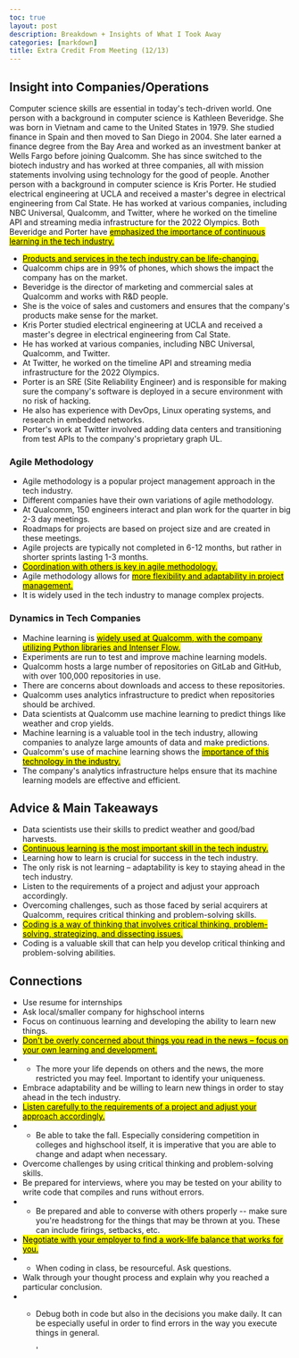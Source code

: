 ```yaml
---
toc: true
layout: post
description: Breakdown + Insights of What I Took Away
categories: [markdown]
title: Extra Credit From Meeting (12/13)
---
```

## Insight into Companies/Operations
Computer science skills are essential in today's tech-driven world. One person with a background in computer science is Kathleen Beveridge. She was born in Vietnam and came to the United States in 1979. She studied finance in Spain and then moved to San Diego in 2004. She later earned a finance degree from the Bay Area and worked as an investment banker at Wells Fargo before joining Qualcomm. She has since switched to the biotech industry and has worked at three companies, all with mission statements involving using technology for the good of people. Another person with a background in computer science is Kris Porter. He studied electrical engineering at UCLA and received a master's degree in electrical engineering from Cal State. He has worked at various companies, including NBC Universal, Qualcomm, and Twitter, where he worked on the timeline API and streaming media infrastructure for the 2022 Olympics. Both Beveridge and Porter have <a href="https://pages.github.com/themes/"><mark>emphasized the importance of continuous learning in the tech industry.</mark></a> 

* <a href="https://pages.github.com/themes/"><mark>Products and services in the tech industry can be life-changing.</mark></a> 
* Qualcomm chips are in 99% of phones, which shows the impact the company has on the market.
* Beveridge is the director of marketing and commercial sales at Qualcomm and works with R&D people.
* She is the voice of sales and customers and ensures that the company's products make sense for the market.
* Kris Porter studied electrical engineering at UCLA and received a master's degree in electrical engineering from Cal State.
* He has worked at various companies, including NBC Universal, Qualcomm, and Twitter.
* At Twitter, he worked on the timeline API and streaming media infrastructure for the 2022 Olympics.
* Porter is an SRE (Site Reliability Engineer) and is responsible for making sure the company's software is deployed in a secure environment with no risk of hacking.
* He also has experience with DevOps, Linux operating systems, and research in embedded networks.
* Porter's work at Twitter involved adding data centers and transitioning from test APIs to the company's proprietary graph UL.

### Agile Methodology
* Agile methodology is a popular project management approach in the tech industry.
* Different companies have their own variations of agile methodology.
* At Qualcomm, 150 engineers interact and plan work for the quarter in big 2-3 day meetings.
* Roadmaps for projects are based on project size and are created in these meetings.
* Agile projects are typically not completed in 6-12 months, but rather in shorter sprints lasting 1-3 months.
*  <a href="https://pages.github.com/themes/"><mark>Coordination with others is key in agile methodology.</mark></a>
* Agile methodology allows for  <a href="https://pages.github.com/themes/"><mark>more flexibility and adaptability in project management.</mark></a>
* It is widely used in the tech industry to manage complex projects.

### Dynamics in Tech Companies
* Machine learning is  <a href="https://pages.github.com/themes/"><mark>widely used at Qualcomm, with the company utilizing Python libraries and Intenser Flow.</mark></a>
* Experiments are run to test and improve machine learning models.
* Qualcomm hosts a large number of repositories on GitLab and GitHub, with over 100,000 repositories in use.
* There are concerns about downloads and access to these repositories.
* Qualcomm uses analytics infrastructure to predict when repositories should be archived.
* Data scientists at Qualcomm use machine learning to predict things like weather and crop yields.
* Machine learning is a valuable tool in the tech industry, allowing companies to analyze large amounts of data and make predictions.
* Qualcomm's use of machine learning shows the  <a href="https://pages.github.com/themes/"><mark>importance of this technology in the industry.</mark></a>
* The company's analytics infrastructure helps ensure that its machine learning models are effective and efficient.


## Advice & Main Takeaways
* Data scientists use their skills to predict weather and good/bad harvests.
* <a href="https://pages.github.com/themes/"><mark>Continuous learning is the most important skill in the tech industry.</mark></a>
* Learning how to learn is crucial for success in the tech industry.
* The only risk is not learning – adaptability is key to staying ahead in the tech industry.
* Listen to the requirements of a project and adjust your approach accordingly.
* Overcoming challenges, such as those faced by serial acquirers at Qualcomm, requires critical thinking and problem-solving skills.
*  <a href="https://pages.github.com/themes/"><mark>Coding is a way of thinking that involves critical thinking, problem-solving, strategizing, and dissecting issues.</mark></a>
* Coding is a valuable skill that can help you develop critical thinking and problem-solving abilities.


## Connections
* Use resume for internships
* Ask local/smaller company for highschool interns
* Focus on continuous learning and developing the ability to learn new things.
*  <a href="https://pages.github.com/themes/"><mark>Don't be overly concerned about things you read in the news – focus on your own learning and development.</mark></a>
* * The more your life depends on others and the news, the more restricted you may feel. Important to identify your uniqueness.
* Embrace adaptability and be willing to learn new things in order to stay ahead in the tech industry.
*  <a href="https://pages.github.com/themes/"><mark>Listen carefully to the requirements of a project and adjust your approach accordingly.</mark></a>
* * Be able to take the fall. Especially considering competition in colleges and highschool itself, it is imperative that you are able to change and adapt when necessary.
* Overcome challenges by using critical thinking and problem-solving skills.
* Be prepared for interviews, where you may be tested on your ability to write code that compiles and runs without errors.
* * Be prepared and able to converse with others properly -- make sure you're headstrong for the things that may be thrown at you. These can include firings, setbacks, etc.
*  <a href="https://pages.github.com/themes/"><mark>Negotiate with your employer to find a work-life balance that works for you.</mark></a>
* * When coding in class, be resourceful. Ask questions.
* Walk through your thought process and explain why you reached a particular conclusion.
* * Debug both in code but also in the decisions you make daily. It can be especially useful in order to find errors in the way you execute things in general.



       '



